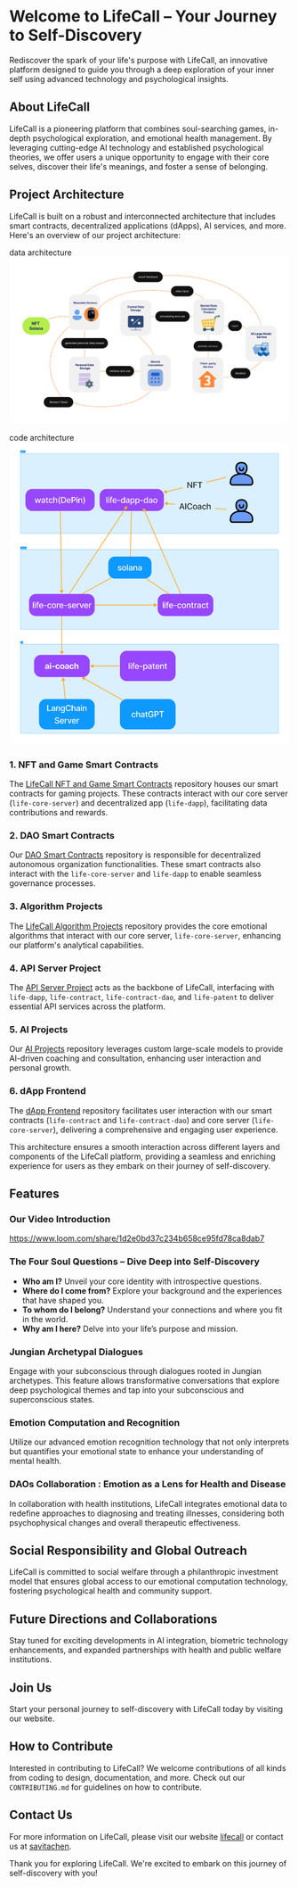 # Welcome to LifeCall – Your Journey to Self-Discovery

Rediscover the spark of your life's purpose with LifeCall, an innovative platform designed to guide you through a deep exploration of your inner self using advanced technology and psychological insights.

## About LifeCall

LifeCall is a pioneering platform that combines soul-searching games, in-depth psychological exploration, and emotional health management. By leveraging cutting-edge AI technology and established psychological theories, we offer users a unique opportunity to engage with their core selves, discover their life's meanings, and foster a sense of belonging.

## Project Architecture 
LifeCall is built on a robust and interconnected architecture that includes smart contracts, decentralized applications (dApps), AI services, and more. Here's an overview of our project architecture:

data architecture
![Project Structure2](https://github.com/lifecall-manage/.github/blob/main/lifecall-strct-2.jpeg)

code architecture
![Project Structure](https://github.com/lifecall-manage/.github/blob/main/lifecall-strct.jpeg)


### 1. NFT and Game Smart Contracts
The [LifeCall NFT and Game Smart Contracts](https://github.com/lifecall-manage/life-contract) repository houses our smart contracts for gaming projects. These contracts interact with our core server (`life-core-server`) and decentralized app (`life-dapp`), facilitating data contributions and rewards.

### 2. DAO Smart Contracts
Our [DAO Smart Contracts](https://github.com/lifecall-manage/life-contract-dao) repository is responsible for decentralized autonomous organization functionalities. These smart contracts also interact with the `life-core-server` and `life-dapp` to enable seamless governance processes.

### 3. Algorithm Projects
The [LifeCall Algorithm Projects](https://github.com/lifecall-manage/life-patent) repository provides the core emotional algorithms that interact with our core server, `life-core-server`, enhancing our platform's analytical capabilities.

### 4. API Server Project
The [API Server Project](https://github.com/lifecall-manage/life-core-server) acts as the backbone of LifeCall, interfacing with `life-dapp`, `life-contract`, `life-contract-dao`, and `life-patent` to deliver essential API services across the platform.

### 5. AI Projects
Our [AI Projects](https://github.com/lifecall-manage/ai-coach) repository leverages custom large-scale models to provide AI-driven coaching and consultation, enhancing user interaction and personal growth.

### 6. dApp Frontend
The [dApp Frontend](https://github.com/lifecall-manage/life-dapp) repository facilitates user interaction with our smart contracts (`life-contract` and `life-contract-dao`) and core server (`life-core-server`), delivering a comprehensive and engaging user experience.

This architecture ensures a smooth interaction across different layers and components of the LifeCall platform, providing a seamless and enriching experience for users as they embark on their journey of self-discovery.


## Features
### Our Video Introduction
https://www.loom.com/share/1d2e0bd37c234b658ce95fd78ca8dab7

### The Four Soul Questions – Dive Deep into Self-Discovery

- **Who am I?** Unveil your core identity with introspective questions.
- **Where do I come from?** Explore your background and the experiences that have shaped you.
- **To whom do I belong?** Understand your connections and where you fit in the world.
- **Why am I here?** Delve into your life’s purpose and mission.

### Jungian Archetypal Dialogues

Engage with your subconscious through dialogues rooted in Jungian archetypes. This feature allows transformative conversations that explore deep psychological themes and tap into your subconscious and superconscious states.

### Emotion Computation and Recognition

Utilize our advanced emotion recognition technology that not only interprets but quantifies your emotional state to enhance your understanding of mental health.


### DAOs Collaboration : Emotion as a Lens for Health and Disease

In collaboration with health institutions, LifeCall integrates emotional data to redefine approaches to diagnosing and treating illnesses, considering both psychophysical changes and overall therapeutic effectiveness.

## Social Responsibility and Global Outreach

LifeCall is committed to social welfare through a philanthropic investment model that ensures global access to our emotional computation technology, fostering psychological health and community support.

## Future Directions and Collaborations

Stay tuned for exciting developments in AI integration, biometric technology enhancements, and expanded partnerships with health and public welfare institutions.

## Join Us

Start your personal journey to self-discovery with LifeCall today by visiting our website.


## How to Contribute

Interested in contributing to LifeCall? We welcome contributions of all kinds from coding to design, documentation, and more. Check out our `CONTRIBUTING.md` for guidelines on how to contribute.


## Contact Us

For more information on LifeCall, please visit our website [lifecall](http://daos.lifecall.cn/) or contact us at [savitachen](savitachen001@gmail.com).

Thank you for exploring LifeCall. We're excited to embark on this journey of self-discovery with you!

